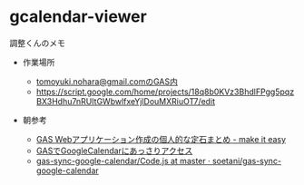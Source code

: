 # gcalendar-viewer
調整くんのメモ

- 作業場所
  - tomoyuki.nohara@gmail.comのGAS内
  - https://script.google.com/home/projects/18q8b0KVz3BhdlFPgg5pqzBX3Hdhu7nRUItGWbwlfxeYjlDouMXRiuOT7/edit

- 朝参考
  - [GAS Webアプリケーション作成の個人的な定石まとめ - make it easy](https://ryjkmr.com/gas-web-application-usual-way/#1HTMLJavascriptCSS)
  - [GASでGoogleCalendarにあっさりアクセス](https://zenn.dev/sdkfz181tiger/articles/d010c4a3110a90)
  - [gas-sync-google-calendar/Code.js at master · soetani/gas-sync-google-calendar](https://github.com/soetani/gas-sync-google-calendar/blob/master/Code.js)
